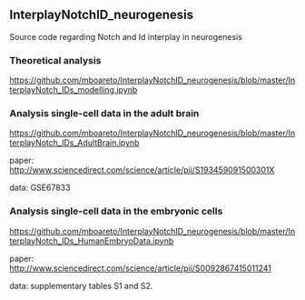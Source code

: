 ## InterplayNotchID_neurogenesis
Source code regarding Notch and Id interplay in neurogenesis

### Theoretical analysis
https://github.com/mboareto/InterplayNotchID_neurogenesis/blob/master/InterplayNotch_IDs_modelling.ipynb

### Analysis single-cell data in the adult brain 
https://github.com/mboareto/InterplayNotchID_neurogenesis/blob/master/InterplayNotch_IDs_AdultBrain.ipynb

paper: http://www.sciencedirect.com/science/article/pii/S193459091500301X

data: GSE67833


### Analysis single-cell data in the embryonic cells
https://github.com/mboareto/InterplayNotchID_neurogenesis/blob/master/InterplayNotch_IDs_HumanEmbryoData.ipynb

paper: http://www.sciencedirect.com/science/article/pii/S0092867415011241

data: supplementary tables S1 and S2.
